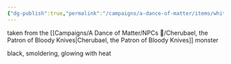 ```yaml
---
{"dg-publish":true,"permalink":"/campaigns/a-dance-of-matter/items/white-eyes-shard/","dgPassFrontmatter":true}
---
```


taken from the [[Campaigns/A Dance of Matter/NPCs 🤖/Cherubael, the Patron of Bloody Knives\|Cherubael, the Patron of Bloody Knives]] monster

black, smoldering, glowing with heat